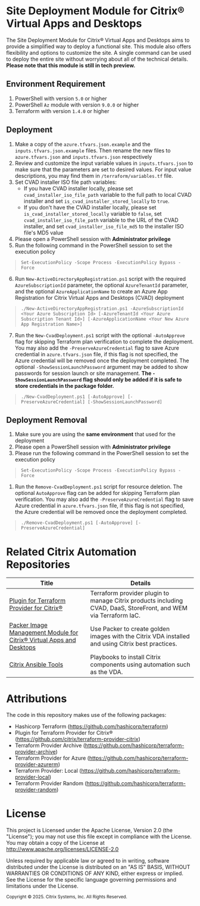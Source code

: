 ﻿# Site Deployment Module for Citrix® Virtual Apps and Desktops
The Site Deployment Module for Citrix® Virtual Apps and Desktops aims to provide a simplified way to deploy a functional site. This module also offers flexibility and options to customize the site. A single command can be used to deploy the entire site without worrying about all of the technical details. **Please note that this module is still in tech preview.**

## Environment Requirement
1. PowerShell with version `5.0` or higher
2. PowerShell `Az` module with version `9.0.0` or higher
3. Terraform with version `1.4.0` or higher

## Deployment
1. Make a copy of the `azure.tfvars.json.example` and the `inputs.tfvars.json.example` files. Then rename the new files to `azure.tfvars.json` and `inputs.tfvars.json` respectively
2. Review and customize the input variable values in `inputs.tfvars.json` to make sure that the parameters are set to desired values. For input value descriptions, you may find them in `/terraform/variables.tf` file.
3. Set CVAD installer ISO file path variables:
   - If you have CVAD installer locally, please set `cvad_installer_iso_file_path` variable to the full path to local CVAD installer and set `is_cvad_installer_stored_locally` to `true`. 
   - If you don't have the CVAD installer locally, please set `is_cvad_installer_stored_locally` variable to `false`, set `cvad_installer_iso_file_path` variable to the URL of the CVAD installer, and set `cvad_installer_iso_file_md5` to the installer ISO file's MD5 value
4. Please open a PowerShell session with **Administrator privilege**
5. Run the following command in the PowerShell session to set the execution policy

> `Set-ExecutionPolicy -Scope Process -ExecutionPolicy Bypass -Force`   

6. Run `New-ActiveDirectoryAppRegistration.ps1` script with the required `AzureSubscriptionId` parameter, the optional `AzureTenantId` parameter, and the optional `AzureApplicationName` to create an Azure App Registration for Citrix Virtual Apps and Desktops (CVAD) deployment

> `./New-ActiveDirectoryAppRegistration.ps1 -AzureSubscriptionId <Your Azure Subscription Id> [-AzureTenantId <Your Azure Subscription Tenant Id>] [-AzureApplicationName <Your New Azure App Registration Name>]`

7. Run the `New-CvadDeployment.ps1` script with the optional `-AutoApprove` flag for skipping Terraform plan verification to complete the deployment. You may also add the `-PreserveAzureCredential` flag to save Azure credential in `azure.tfvars.json` file, if this flag is not specified, the Azure credential will be removed once the deployment completed. The optional `-ShowSessionLaunchPassword` argument may be added to show passwords for session launch or site management. **The `-ShowSessionLaunchPassword` flag should only be added if it is safe to store credentials in the package folder.**

> `./New-CvadDeployment.ps1 [-AutoApprove] [-PreserveAzureCredential] [-ShowSessionLaunchPassword]`

## Deployment Removal
1. Make sure you are using the **same environment** that used for the deployment
2. Please open a PowerShell session with **Administrator privilege**
3. Please run the following command in the PowerShell session to set the execution policy

> `Set-ExecutionPolicy -Scope Process -ExecutionPolicy Bypass -Force`   

1. Run the `Remove-CvadDeployment.ps1` script for resource deletion. The optional `AutoApprove` flag can be added for skipping Terraform plan verification. You may also add the `-PreserveAzureCredential` flag to save Azure credential in `azure.tfvars.json` file, if this flag is not specified, the Azure credential will be removed once the deployment completed.

> `./Remove-CvadDeployment.ps1 [-AutoApprove] [-PreserveAzureCredential]`

# Related Citrix Automation Repositories
|            Title            |            Details            |
|-----------------------------|-------------------------------|
| [Plugin for Terraform Provider for Citrix®](https://github.com/citrix/terraform-provider-citrix) | Terraform provider plugin to manage Citrix products including CVAD, DaaS, StoreFront, and WEM via Terraform IaC. |
| [Packer Image Management Module for Citrix® Virtual Apps and Desktops](https://github.com/citrix/citrix-packer-tools) | Use Packer to create golden images with the Citrix VDA installed and using Citrix best practices. |
| [Citrix Ansible Tools](https://github.com/citrix/citrix-ansible-tools) | Playbooks to install Citrix components using automation such as the VDA. |

# Attributions
The code in this repository makes use of the following packages:
- Hashicorp Terraform (https://github.com/hashicorp/terraform)
- Plugin for Terraform Provider for Citrix® (https://github.com/citrix/terraform-provider-citrix)
- Terraform Provider Archive (https://github.com/hashicorp/terraform-provider-archive)
- Terraform Provider for Azure (https://github.com/hashicorp/terraform-provider-azurerm)
- Terraform Provider: Local (https://github.com/hashicorp/terraform-provider-local)
- Terraform Provider Random (https://github.com/hashicorp/terraform-provider-random)

# License 
This project is Licensed under the Apache License, Version 2.0 (the "License"); you may not use this file except in compliance with the License. You may obtain a copy of the License at http://www.apache.org/licenses/LICENSE-2.0 

Unless required by applicable law or agreed to in writing, software distributed under the License is distributed on an "AS IS" BASIS, WITHOUT WARRANTIES OR CONDITIONS OF ANY KIND, either express or implied. See the License for the specific language governing permissions and limitations under the License.

<sub>Copyright © 2025. Citrix Systems, Inc. All Rights Reserved.</sub>
